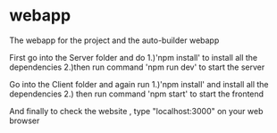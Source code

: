 # webapp
The webapp for the project and the auto-builder webapp

First go into the Server folder and do 
1.)'npm install' to install all the dependencies 
2.)then run command 'npm run dev' to start the server

Go into the Client folder and again run 
1.)'npm install' and install all the dependencies 
2.) then run command 'npm start' to start the frontend


And finally to check the website , type 
"localhost:3000" on your web browser 
